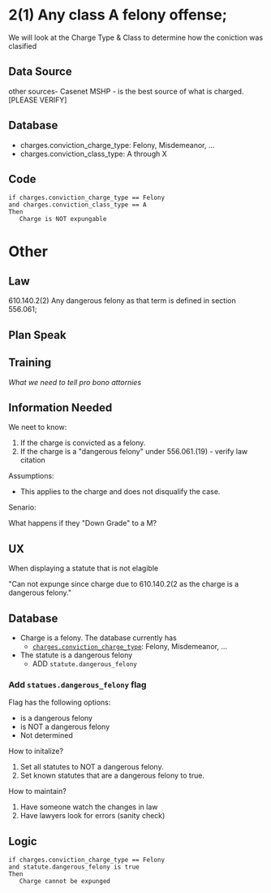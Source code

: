 # 2(1)  Any class A felony offense;

We will look at the Charge Type & Class to determine how the coniction was clasified

## Data Source

other sources- Casenet
MSHP - is the best source of what is charged.
[PLEASE VERIFY]

## Database

* charges.conviction_charge_type: Felony, Misdemeanor, ...
* charges.conviction_class_type: A through X

## Code

```
if charges.conviction_charge_type == Felony
and charges.conviction_class_type == A
Then
   Charge is NOT expungable
```

# Other

## Law

610.140.2(2) Any dangerous felony as that term is defined in section 556.061;

## Plan Speak

## Training

*What we need to tell pro bono attornies* 


## Information Needed

We neet to know:

1. If the charge is convicted as a felony.
2. If the charge is a "dangerous felony" under 556.061.(19) - verify law citation

Assumptions:

* This applies to the charge and does not disqualify the case.
  
Senario:

What happens if they "Down Grade" to a M?


## UX

When displaying a statute that is not elagible 

"Can not expunge since charge due to 610.140.2(2 as the charge is a dangerous felony."

## Database

* Charge is a felony.  The database currently has 
   * [`charges.conviction_charge_type`](https://github.com/codeforkansascity/clear-my-record-law-codification/tree/main/database-elements): Felony, Misdemeanor, ...
* The statute is a dangerous felony
   * ADD `statute.dangerous_felony`


### Add `statues.dangerous_felony` flag

Flag has the following options:

* is a dangerous felony
* is NOT a dangerous felony
* Not determined

How to initalize?

1. Set all statutes to NOT a dangerous felony.
2. Set known statutes that are a dangerous felony to true.

How to maintain?

1. Have someone watch the changes in law
2. Have lawyers look for errors (sanity check)

## Logic

```
if charges.conviction_charge_type == Felony
and statute.dangerous_felony is true
Then
   Charge cannot be expunged
```
